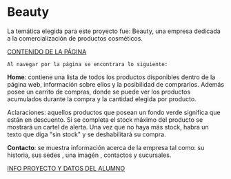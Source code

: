 # Beauty

  La temática elegida para este proyecto fue: Beauty, una empresa dedicada a la comercialización de productos cosméticos.

<ins>CONTENIDO DE LA PÁGINA </ins>

    Al navegar por la página se encontrara lo siguiente:

   **Home**: contiene una lista de todos los productos disponibles dentro de la página web, información sobre ellos y la posibilidad de comprarlos. Además posee un carrito de compras,     donde se puede ver los productos acumulados durante la compra y la cantidad elegida por producto.

   Aclaraciones: aquellos productos que posean un fondo verde significa que están en descuento. Si se completa el stock máximo del producto se mostrará un cartel de alerta.  Una vez que    no haya más stock, habra un texto que diga "sin stock" y se deshabilitará su compra.

  **Contacto**: se muestra información acerca de la empresa tal como: su historia, sus sedes , una imagén , contactos y sucursales.



<ins>INFO PROYECTO Y DATOS DEL ALUMNO </ins>







